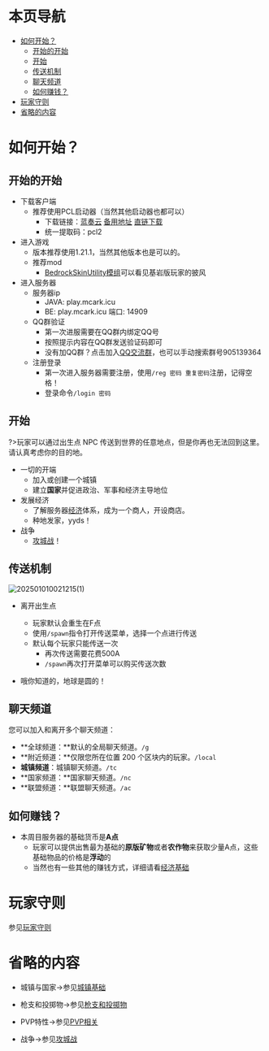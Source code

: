 # 本页导航

- [如何开始？](#如何开始？)
  - [开始的开始](#开始的开始)
  - [开始](#开始)
  - [传送机制](#传送机制)
  - [聊天频道](#聊天频道)
  - [如何赚钱？](#如何赚钱？)
- [玩家守则](#玩家守则)
- [省略的内容](#省略的内容)

# 如何开始？

## 开始的开始

- 下载客户端
  - 推荐使用PCL启动器（当然其他启动器也都可以）
    - 下载链接：[蓝奏云](https://ltcat.lanzouv.com/b0aj6gsid) [备用地址](https://cloud.yvmou.cn/s/D1Fr) [直链下载](https://cdn.yvmou.cn/pcl2.zip)
    - 统一提取码：pcl2
- 进入游戏
  - 版本推荐使用1.21.1，当然其他版本也是可以的。
  - 推荐mod
    - [BedrockSkinUtility模组](https://github.com/Camotoy/BedrockSkinUtility)可以看见基岩版玩家的披风
- 进入服务器
  - 服务器ip
    - JAVA: play.mcark.icu
    - BE:     play.mcark.icu 端口: 14909
  - QQ群验证
    - 第一次进服需要在QQ群内绑定QQ号
    - 按照提示内容在QQ群发送验证码即可
    - 没有加QQ群？点击加入[QQ交流群](https://qm.qq.com/q/4RlXpBdwAM)，也可以手动搜索群号905139364
  - 注册登录
    - 第一次进入服务器需要注册，使用`/reg 密码 重复密码`注册，记得空格！
    - 登录命令`/login 密码`

## 开始

?>玩家可以通过出生点 NPC 传送到世界的任意地点，但是你再也无法回到这里。请认真考虑你的目的地。

- 一切的开端
  - 加入或创建一个城镇
  - 建立**国家**并促进政治、军事和经济主导地位
- 发展经济
  - 了解服务器[经济](/教程/经济.md)体系，成为一个商人，开设商店。
  - 种地发家，yyds！
- 战争
  - [攻城战](/教程/攻城战.md)！

## 传送机制

![202501010021215(1)](https://img-cdn.yvmou.cn/pigo/202501021706035.png)

- 离开出生点
  - 玩家默认会重生在F点
  - 使用`/spawn`指令打开传送菜单，选择一个点进行传送
  - 默认每个玩家只能传送一次
    - 再次传送需要花费500A
    - `/spawn`再次打开菜单可以购买传送次数
  
- 哦你知道的，地球是圆的！

## 聊天频道

您可以加入和离开多个聊天频道：

- **全球频道：**默认的全局聊天频道。`/g`
- **附近频道：**仅限您所在位置 200 个区块内的玩家。`/local`
- **城镇频道**：城镇聊天频道。`/tc`
- **国家频道：**国家聊天频道。`/nc`
- **联盟频道：**联盟聊天频道。`/ac`

## 如何赚钱？

- 本周目服务器的基础货币是**A点**
  - 玩家可以提供出售最为基础的**原版矿物**或者**农作物**来获取少量A点，这些基础物品的价格是**浮动**的
  - 当然也有一些其他的赚钱方式，详细请看[经济基础](/教程/经济.md)

# 玩家守则

参见[玩家守则](/玩家守则.md)

# 省略的内容

- 城镇与国家->参见[城镇基础](/教程/城镇/城镇基础.md)

- 枪支和投掷物->参见[枪支和投掷物](教程/枪支和投掷物.md)

- PVP特性->参见[PVP相关](/教程/有趣的百科/有趣的特性#PVP相关)
- 战争->参见[攻城战](/教程/攻城战.md)





